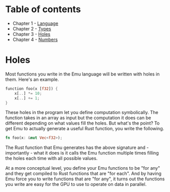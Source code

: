 # Table of contents
- Chapter 1 - [Language](https://github.com/calebwin/emu/tree/master/book/language.md#table-of-contents)
- Chapter 2 - [Types](https://github.com/calebwin/emu/tree/master/book/types.md#table-of-contents)
- Chapter 3 - [Holes](https://github.com/calebwin/emu/tree/master/book/holes.md#table-of-contents)
- Chapter 4 - [Numbers](https://github.com/calebwin/emu/tree/master/book/numbers.md#table-of-contents)

# Holes
Most functions you write in the Emu language will be written with holes in them. Here's an example.
```rust
function foo(x [f32]) {
    x[..] *= 10;
    x[..] += 1;
}
```
These holes in the program let you define computation symbolically. The function takes in an array as input but the computation it does can be different depending on what values fill the holes.
But what's the point? To get Emu to actually generate a useful Rust function, you write the following.
```rust
fn foo(x: &mut Vec<f32>);
```
The Rust function that Emu generates has the above signature and - importantly - what it does is it calls the Emu function multiple times filling the holes each time with all possible values.

At a more conceptual level, you define your Emu functions to be "for any" and they get compiled to Rust functions that are "for each". And by having Emu force you to write functions that are "for any", it turns out the functions you write are easy for the GPU to use to operate on data in parallel.
